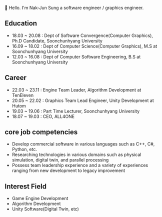 👋 Hello. I'm Nak-Jun Sung a software engineer / graphics engineer.

## Education
- 18.03 ~ 20.08 : Dept of Software Convergence(Computer Graphics), Ph.D Candidate, Soonchunhyang University
- 16.09 ~ 18.02 : Dept of Computer Science(Computer Graphics), M.S at Soonchunhyang University
- 12.03 ~ 16.08 : Dept of Computer Software Engineering, B.S at Soonchunhyang University

## Career
- 22.03 ~ 23.11 : Engine Team Leader, Algorithm Development at TenEleven
- 20.05 ~ 22.02 : Graphics Team Lead Engineer, Unity Development at Hutom
- 19.03 ~ 19.06 : Part Time Lecturer, Soonchunhyang University
- 18.07 ~ 19.03 : CEO, ALL4ONE

## core job competencies
- Develop commercial software in various languages such as C++, C#, Python, etc.
- Researching technologies in various domains such as physical simulation, digital twin, and parallel processing
- Possess team leadership experience and a variety of experiences ranging from new development to legacy improvement

## Interest Field
- Game Engine Development 
- Algorithm Development
- Unity Software(Digital Twin, etc) 
